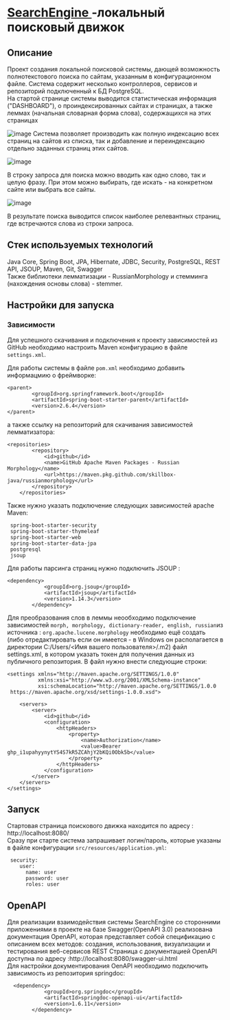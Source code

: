 <h1><a href="https://github.com/DemonZhdb/SearchEngine" target="_blank">SearchEngine </a> -локальный поисковый движок </h1>

## Описание
Проект создания локальной поисковой системы, дающей возможность полнотекстового поиска по сайтам, указанным в конфигурационном файле.
Система содержит несколько контроллеров, сервисов и репозиторий подключенный к БД PostgreSQL.  
На стартой странице системы выводится статистическая информация ("DASHBOARD"), о проиндексированных сайтах и страницах, а также леммах (начальная словарная форма слова), содержащихся на этих страницах
 
![image](https://user-images.githubusercontent.com/95174795/179357444-35ffe3dc-5d14-434e-a993-16abaaf58ad6.png)
Система позволяет производить как полную индексацию всех страниц на сайтов из списка, так и добавление и переиндексацию отдельно заданных страниц этих сайтов.

![image](https://user-images.githubusercontent.com/95174795/179358222-8cf40602-56c3-437b-95d2-3042be2ca5b2.png)

В строку запроса для поиска можно вводить как одно слово, так и целую фразу. При этом  можно выбирать, где искать - на конкретном сайте или выбрать все сайты.

![image](https://user-images.githubusercontent.com/95174795/179360146-aceffb48-77b8-4787-8025-65a38f36ce6b.png)

В результате поиска выводится список наиболее релевантных страниц, где встречаются слова из строки запроса.


## Стек используемых технологий
Java Core, Spring Boot, JPA, Hibernate, JDBC, Security, PostgreSQL, REST API, JSOUP, Maven, Git, Swagger <br>
Также  библиотеки лемматизации - RussianMorphology и стемминга (нахождения основы слова) - stemmer.

## Настройки для запуска
### Зависимости
Для успешного скачивания и подключения к проекту зависимостей из GitHub необходимо настроить Maven конфигурацию в файле `settings.xml`.

Для работы системы  в файле `pom.xml` необходимо добавить информацмию о фреймворке:
```
<parent>
        <groupId>org.springframework.boot</groupId>
        <artifactId>spring-boot-starter-parent</artifactId>
        <version>2.6.4</version>
</parent>
```
а также ссылку на репозиторий для скачивания зависимостей лемматизатора:
```
<repositories>
        <repository>
            <id>github</id>
            <name>GitHub Apache Maven Packages - Russian Morphology</name>
            <url>https://maven.pkg.github.com/skillbox-java/russianmorphology</url>
        </repository>
    </repositories>

````
Также нужно указать подключение следующих зависимостей apache Maven:

```
 spring-boot-starter-security
 spring-boot-starter-thymeleaf
 spring-boot-starter-web
 spring-boot-starter-data-jpa
 postgresql
 jsoup
```
Для работы парсинга страниц нужно подключить JSOUP :
```
<dependency>           
            <groupId>org.jsoup</groupId>
            <artifactId>jsoup</artifactId>
            <version>1.14.3</version>
        </dependency>

```
Для преобразования слов в леммы неообходимо подключение зависимостей `morph, morphology, dictionary-reader, english, russian`из источника : `org.apache.lucene.morphology` необходимо ещё создать (либо отредактировать если он имеется -  в  Windows он располагается в директории C:/Users/<Имя вашего пользователя>/.m2) файл settings.xml, в котором указать токен  для получения данных из публичного репозитория. В файл нужно внести следующие строки:
```
<settings xmlns="http://maven.apache.org/SETTINGS/1.0.0"
          xmlns:xsi="http://www.w3.org/2001/XMLSchema-instance"
          xsi:schemaLocation="http://maven.apache.org/SETTINGS/1.0.0
 https://maven.apache.org/xsd/settings-1.0.0.xsd">

    <servers>
        <server>
            <id>github</id>
            <configuration>
                <httpHeaders>
                    <property>
                        <name>Authorization</name>
                        <value>Bearer 
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</value>
                    </property>
                </httpHeaders>
            </configuration>
        </server>
    </servers>
</settings>
```

## Запуск
Стартовая страница поискового движка находится по адресу : http://localhost:8080/ <br>
Сразу при старте система запрашивает логин/пароль, которые указаны в файле конфигурации `src/resources/application.yml`:
```
 security:
    user:
      name: user
      password: user
      roles: user

```
## OpenAPI
Для реализации взаимодействия системы SearchEngine со сторонними приложениями в проекте на базе Swagger(OpenAPI 3.0) реализована документация OpenAPI, 
которая представляет собой спецификацию с описанием всех методов: создания, использования,  визуализации  и тестирования 
веб-сервисов REST Страница с документацией OpenAPI доступна по адресу :http://localhost:8080/swagger-ui.html <br>
Для настройки документирования OenAPI необходимо подключить зависимость из репозитория springdoc:
```
  <dependency>
            <groupId>org.springdoc</groupId>
            <artifactId>springdoc-openapi-ui</artifactId>
            <version>1.6.11</version>
        </dependency>

```
